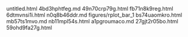 untitled.html
4bd3hphtfeg.md
49n70crp79g.html
fb71n8k9reg.html
6dtmvnsi1i.html
n0q8b46ddr.md
figures/rplot_bar_1
bs74uaomkro.html
mb57ts1mvo.md
nb11mpl54s.html
a1pgroumaco.md
27gjt2r05bo.html
59ohd9fa27g.html